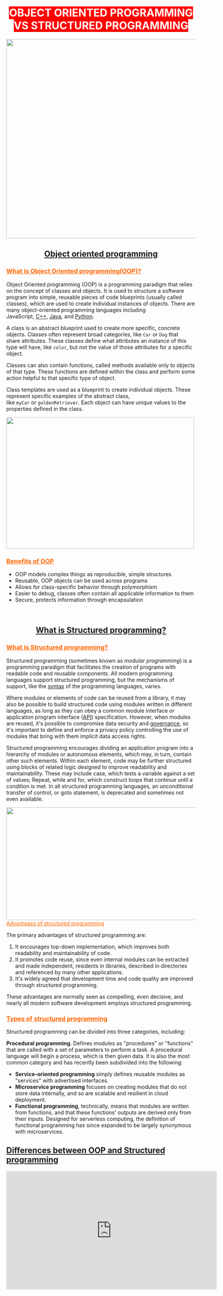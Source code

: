 <h1 style="text-align: center;"><span style="background-color: #ff0000; color: #ffffff;">OBJECT ORIENTED PROGRAMMING VS STRUCTURED PROGRAMMING</span></h1>
<img src="https://pediaa.com/wp-content/uploads/2019/06/Difference-Between-Structured-and-Object-Oriented-Programming-Comparison-Summary.jpg" width="600"  height="530">
<h2 style="text-align: center;"><strong><span style="text-decoration: underline;">Object oriented programming</span></strong></h2>
<h3><span style="text-decoration: underline;"><span style="color: #ff6600; text-decoration: underline;">What is Object Oriented programming(OOP)?</span></span></h3>
<p>Object Oriented programming (OOP) is a programming paradigm that relies on the concept of&nbsp;classes&nbsp;and&nbsp;objects. It is used to structure a software program into simple, reusable pieces of code blueprints (usually called classes), which are used to create individual instances of objects. There are many object-oriented programming languages including JavaScript,&nbsp;<a href="https://www.educative.io/blog/how-to-learn-cpp-the-guide-for-beginners" target="_blank" rel="noopener">C++</a>,&nbsp;<a href="https://www.educative.io/blog/object-oriented-programming-concepts-java" target="_blank" rel="noopener">Java</a>, and&nbsp;<a href="https://www.educative.io/blog/how-to-use-oop-in-python" target="_blank" rel="noopener">Python</a>.</p>
<p>A&nbsp;class&nbsp;is an abstract blueprint used to create more specific, concrete objects. Classes often represent broad categories, like&nbsp;<code>Car</code>&nbsp;or&nbsp;<code>Dog</code>&nbsp;that share&nbsp;attributes. These classes define what attributes an instance of this type will have, like&nbsp;<code>color</code>, but not the value of those attributes for a specific object.</p>
<p>Classes can also contain functions, called&nbsp;methods&nbsp;available only to objects of that type. These functions are defined within the class and perform some action helpful to that specific type of object.</p>
<p>Class templates are used as a blueprint to create individual&nbsp;objects. These represent specific examples of the abstract class, like&nbsp;<code>myCar</code>&nbsp;or&nbsp;<code>goldenRetriever</code>. Each object can have unique values to the properties defined in the class.</p>
<div class="mt-5 relative">
<div>
<div>
<div>
<div tabindex="0">
<div>
<div class="">
<div class="">
<div class="markdown-container-div Markdown__MarkdownContainerDiv-sc-1j2yuel-5 hwDRqT">
<div class="markdownViewer Markdown__Viewer-sc-1j2yuel-1 gvyjDX" role="none">
<img src="https://cdn.ttgtmedia.com/rms/onlineimages/whatis-object_oriented_programming_half_column_mobile.png" width="500"  height="350">
<h3><span style="text-decoration: underline; color: #ff6600;">Benefits of OOP</span></h3>
<ul>
<li>OOP models complex things as reproducible, simple structures</li>
<li>Reusable, OOP objects can be used across programs</li>
<li>Allows for class-specific behavior through polymorphism</li>
<li>Easier to debug, classes often contain all applicable information to them</li>
<li>Secure, protects information through encapsulation</li>
</ul>
</div>
</div>
</div>
</div>
</div>
</div>
</div>
</div>
</div>
</div>
<div class="mt-5 relative">
<div>
<div>
<div>
<div tabindex="0">
<div>
<div class="">
<div class="">
<div class="markdown-container-div Markdown__MarkdownContainerDiv-sc-1j2yuel-5 hwDRqT">&nbsp;</div>
</div>
</div>
</div>
</div>
</div>
</div>
</div>
</div>
<h2 style="text-align: center;"><span style="text-decoration: underline;">What is Structured programming?</span></h2>
<h3><span style="text-decoration: underline;"><span style="color: #ff6600; text-decoration: underline;">What is Structured programming?</span></span></h3>
<p>Structured programming (sometimes known as&nbsp;<em>modular programming</em>) is a programming paradigm that facilitates the creation of programs with readable code and reusable components. All modern programming languages support structured programming, but the mechanisms of support, like the&nbsp;<a href="https://whatis.techtarget.com/definition/syntax">syntax</a>&nbsp;of the programming languages, varies.</p>
<p>Where modules or elements of code can be reused from a library, it may also be possible to build structured code using modules written in different languages, as long as they can obey a common module interface or application program interface (<a href="https://searchapparchitecture.techtarget.com/definition/application-program-interface-API">API</a>) specification. However, when modules are reused, it's possible to compromise data security and&nbsp;<a href="https://searchdatamanagement.techtarget.com/definition/data-governance">governance</a>, so it's important to define and enforce a privacy policy controlling the use of modules that bring with them implicit data access rights.</p>
<p>Structured programming encourages dividing an application program into a hierarchy of modules or autonomous elements, which may, in turn, contain other such elements. Within each element, code may be further structured using blocks of related logic designed to improve readability and maintainability. These may include&nbsp;case, which tests a variable against a set of values;&nbsp;Repeat,&nbsp;while&nbsp;and&nbsp;for, which construct loops that continue until a condition is met. In all structured programming languages, an unconditional transfer of control, or&nbsp;goto&nbsp;statement, is deprecated and sometimes not even available.</p>
<img src="https://www.codeavail.com/img/structured-programming-help.png"  width="570"  height="300
<h3><span style="text-decoration: underline;"><span style="color: #ff6600; text-decoration: underline;">Advantages of structured programming</span></span></h3>
<p>The primary advantages of structured programming are:</p>
<ol class="default-list">
<li>It encourages top-down implementation, which improves both readability and maintainability of code.</li>
<li>It promotes code reuse, since even internal modules can be extracted and made independent, residents in libraries, described in directories and referenced by many other applications.</li>
<li>It's widely agreed that development time and code quality are improved through structured programming.</li>
</ol>
<p>These advantages are normally seen as compelling, even decisive, and nearly all modern software development employs structured programming.</p>
<h3><span style="text-decoration: underline;"><span style="color: #ff6600; text-decoration: underline;">Types of structured programming</span></span></h3>
<p>Structured programming can be divided into three categories, including:</p>
<p><strong>Procedural programming</strong>. Defines modules as "procedures" or "functions" that are called with a set of parameters to perform a task. A procedural language will begin a process, which is then given data. It is also the most common category and has recently been subdivided into the following:</p>
<ul class="default-list">
<li><strong>Service-oriented programming</strong>&nbsp;simply defines reusable modules as "services" with advertised interfaces.</li>
<li><strong>Microservice programming</strong> focuses on creating modules that do not store data internally, and so are scalable and resilient in cloud deployment.</li>
<li><strong>Functional programming</strong>, technically, means that modules are written from functions, and that these functions' outputs are derived only from their inputs. Designed for serverless computing, the definition of functional programming has since expanded to be largely synonymous with microservices.</li>
</ul>
<h2><strong><span style="text-decoration: underline;">Differences between OOP and Structured programming</span></strong></h2>

<iframe width="560" height="315" src="https://www.youtube.com/embed/498kn--7uLk" title="YouTube video player" frameborder="0" allow="accelerometer; autoplay; clipboard-write; encrypted-media; gyroscope; picture-in-picture" allowfullscreen></iframe>
